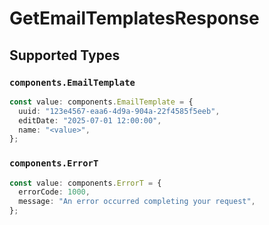 # GetEmailTemplatesResponse


## Supported Types

### `components.EmailTemplate`

```typescript
const value: components.EmailTemplate = {
  uuid: "123e4567-eaa6-4d9a-904a-22f4585f5eeb",
  editDate: "2025-07-01 12:00:00",
  name: "<value>",
};
```

### `components.ErrorT`

```typescript
const value: components.ErrorT = {
  errorCode: 1000,
  message: "An error occurred completing your request",
};
```

